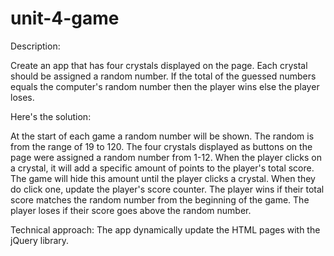 # unit-4-game
Description: 

Create an app that has four crystals displayed on the page. Each crystal should be assigned a random number.
If the total of the guessed numbers equals the computer's random number then the player wins else the player loses.

Here's the solution:

At the start of each game a random number will be shown. The random is from the range of 19 to 120.
The four crystals displayed as buttons on the page were assigned a random number from 1-12. 
When the player clicks on a crystal, it will add a specific amount of points to the player's total score. 
The game will hide this amount until the player clicks a crystal.
When they do click one, update the player's score counter.
The player wins if their total score matches the random number from the beginning of the game.
The player loses if their score goes above the random number. 
 
Technical approach:
The app dynamically update the HTML pages with the jQuery library.